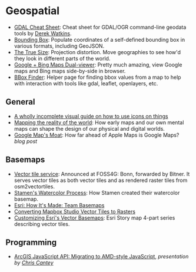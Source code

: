 # Geospatial      

* [GDAL Cheat Sheet](https://github.com/dwtkns/gdal-cheat-sheet): Cheat sheet for GDAL/OGR command-line geodata tools by [Derek Watkins](https://github.com/dwtkns).  
* [Bounding Box](http://boundingbox.klokantech.com): Populate coordinates of a self-defined bounding box in various formats, including GeoJSON.  
* [The True Size](http://thetruesize.com): Projection distortion. Move geographies to see how'd they look in different parts of the world.  
* [Google + Bing Maps Dual-viewer](http://data.mapchannels.com/mm/dual2/map.htm): Pretty much amazing, view Google maps and Bing maps side-by-side in browser.  
* [BBox Finder](http://bboxfinder.com): Helper page for finding bbox values from a map to help with interaction with tools like gdal, leaflet, openlayers, etc.  

## General  
* [A wholly incomplete visual guide on how to use icons on things](https://blog.prototypr.io/a-wholly-incomplete-visual-guide-on-how-to-use-icons-on-things-ad2a4f1f614b)  
* [Mapping the reality of the world](https://blog.prototypr.io/mapping-the-reality-of-the-world-df7ad81ccb54): How early maps and our own mental maps can shape the design of our physical and digital worlds.  
* [Google Map's Moat](https://www.justinobeirne.com/google-maps-moat): How far ahead of Apple Maps is Google Maps? _blog post_  

## Basemaps  

* [Vector tile service](https://github.com/klokantech/tileserver-gl): Announced at FOSS4G: Bonn, forwarded by Bitner. It serves vector tiles as both vector tiles and as rendered raster tiles from osm2vectortiles.
* [Stamen's Watercolor Process](https://hi.stamen.com/watercolor-process-3dd5135861fe#.hxaldn3t3): How Stamen created their watercolor basemap.  
* [Esri: How It's Made: Team Basemaps](https://geonet.esri.com/people/GRehkemper-esristaff/blog/2016/08/13/how-its-made-team-basemaps#.V69Q4yRPiAo.twitter)  
* [Converting Mapbox Studio Vector Tiles to Rasters](https://www.azavea.com/blog/2015/05/29/converting-mapbox-studio-vector-tiles-to-rasters-2/)  
* [Customizing Esri's Vector Basemaps](https://arcgis-content.maps.arcgis.com/apps/Cascade/index.html?appid=a74a8b251f6141fa9561041d36ea56e3): Esri Story map 4-part series describing vector tiles.  


## Programming
* [ArcGIS JavaScript API: Migrating to AMD-style JavaScript](http://geo-odyssey.com/links/WLIA%20Presentation/index.html), _presentation by [Chris Cantey](https://twitter.com/chriscantey)_  
